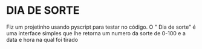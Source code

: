 <h1> DIA DE SORTE </h1>

<p> Fiz um projetinho usando pyscript para testar no código. O " Dia de sorte" é uma interface simples que lhe retorna um numero da sorte de 0-100 e a data e hora na qual foi tirado</p>
